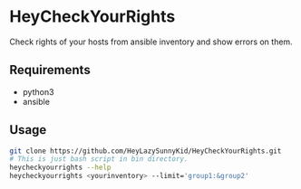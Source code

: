 # HeyCheckYourRights
Check rights of your hosts from ansible inventory and show errors on them.

## Requirements
- python3
- ansible

## Usage

```bash
git clone https://github.com/HeyLazySunnyKid/HeyCheckYourRights.git
# This is just bash script in bin directory.
heycheckyourrights --help
heycheckyourrights <yourinventory> --limit='group1:&group2'
```
